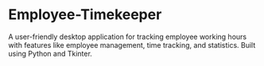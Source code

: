 # Employee-Timekeeper
A user-friendly desktop application for tracking employee working hours with features like employee management, time tracking, and statistics. Built using Python and Tkinter.
